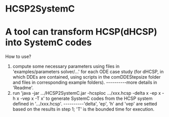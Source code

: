 # HCSP2SystemC
# A tool can transform HCSP(dHCSP) into SystemC codes

How to use?
1. compute some necessary parameters using files in 'examples/parameters solver/...' for each ODE case study (for dHCSP, in which DDEs are contained, using scripts in the comDDEStepsize folder and files in corresponding example folders). ----------more details in 'Readme'.
2. run 'java -jar .../HCSP2SystemC.jar -hcsploc .../xxx.hcsp -delta x -ep x -h x -vep x -T x' to generate SystemC codes from the HCSP system defined in '.../xxx.hcsp'.  ----------'delta', 'ep', 'h' and 'vep' are setted based on the results in step 1; 'T' is the bounded time for execution.  
